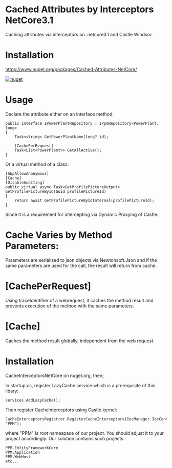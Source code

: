 # Cached Attributes by Interceptors NetCore3.1
Caching attributes via interceptors on .netcore3.1 and Castle Windsor. 

# Installation
https://www.nuget.org/packages/Cached-Attributes-NetCore/

[![nuget](https://img.shields.io/nuget/v/Cached-Attributes-NetCore.svg)](https://www.nuget.org/packages/Cached-Attributes-NetCore/)

# Usage
Declare the attribute either on an interface method:
````
public interface IPowerPlantRepository : IPpmRepository<PowerPlant, long>
{
    Task<string> GetPowerPlantName(long? id);

    [CachePerRequest]
    Task<List<PowerPlant>> GetAllActive();
}
````
Or a virtual method of a class:
````
[AbpAllowAnonymous]
[Cache]
[DisableAuditing]
public virtual async Task<GetProfilePictureOutput> GetProfilePictureById(Guid profilePictureId)
{
    return await GetProfilePictureByIdInternal(profilePictureId);
}

````
Since it is a requirement for intercepting via Dynamic Proxying of Castle.

# Cache Varies by Method Parameters:
Parameters are serialized to json objects via Newtonsoft.Json and if the same parameters are used for the call, the result will return from cache.

# [CachePerRequest]
Using traceIdentifier of a webrequest, it caches the method result and prevents execution of the method with the same parameters.
 

# [Cache]
Caches the method result globally, independent from the web request.

# Installation
CacheInterceptorsNetCore on nuget.org, then;

In startup.cs, register LazyCache service which is a prerequisite of this libary:
````
services.AddLazyCache();
````

Then register CacheInterceptors using Castle kernel:
````
CacheInterceptorsRegistrar.RegisterCacheInterceptors(IocManager.IocContainer, "PPM");
````
where "PPM" is root namespace of our project. You should adjust it to your project accordingly.
Our solution contains such projects
````
PPM.EntityFrameworkCore
PPM.Application
PPM.WebHost
etc...
````
